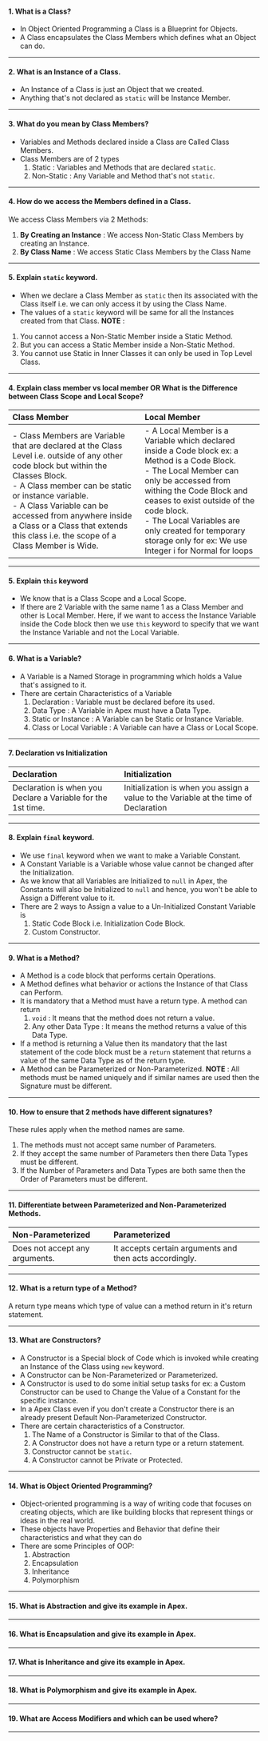 #### 1. What is a Class?
- In Object Oriented Programming a Class is a Blueprint for Objects.
- A Class encapsulates the Class Members which defines what an Object can do.
___
#### 2. What is an Instance of a Class.
- An Instance of a Class is just an Object that we created.
- Anything that's not declared as `static` will be Instance Member.
___
#### 3. What do you mean by Class Members?
- Variables and Methods declared inside a Class are Called Class Members.
- Class Members are of 2 types
	1. Static : Variables and Methods that are declared `static`.
	2. Non-Static : Any Variable and Method that's not `static`.
___ 
#### 4. How do we access the Members defined in a Class.
We access Class Members via 2 Methods:
1. **By Creating an Instance** : We access Non-Static Class Members by creating an Instance.
2. **By Class Name** :  We access Static Class Members by the Class Name
___
#### 5. Explain `static` keyword.
- When we declare a Class Member as `static` then its associated with the Class itself i.e. we can only access it by using the Class Name.
- The values of a `static` keyword will be same for all the Instances created from that Class.
**NOTE** : 
1. You cannot access a Non-Static Member inside a Static Method.
2. But you can access a Static Member inside a Non-Static Method.
3. You cannot use Static in Inner Classes it can only be used in Top Level Class.
___
#### 4. Explain class member vs local member OR What is the Difference between Class Scope and Local Scope?

| Class Member     | Local Member     |
|:-----|:-----|
| - Class Members are Variable that are declared at the Class Level i.e. outside of any other code block but within the Classes Block. <br/> - A Class member can be static or instance variable. <br/> - A Class Variable can be accessed from anywhere inside a Class or a Class that extends this class i.e. the scope of a Class Member is Wide.| - A Local Member is a Variable which declared inside a Code block ex: a Method is a Code Block. <br/> - The Local Member can only be accessed from withing the Code Block and ceases to exist outside of the code block. <br/> - The Local Variables are only created for temporary storage only for ex: We use Integer i for Normal for loops      |


___
#### 5. Explain `this` keyword
- We know that is a Class Scope and a Local Scope.
- If there are 2 Variable with the same name 1 as a Class Member and other is Local Member. Here, if we want to access the Instance Variable inside the Code block then we use `this` keyword to specify that we want the Instance Variable and not the Local Variable.
___
####  6. What is a Variable?
- A Variable is a Named Storage in programming which holds a Value that's assigned to it.
- There are certain Characteristics of a Variable
	1. Declaration : Variable must be declared before its used.
	2. Data Type  : A Variable in Apex must have a Data Type.
	2. Static or Instance : A Variable can be Static or Instance Variable.
	4. Class or Local Variable : A Variable can have a Class or Local Scope.
___
#### 7. Declaration vs Initialization

|  Declaration    |   Initialization   |
|:-----|:-----|
| Declaration is when you Declare a Variable for the 1st time.      |  Initialization is when you assign a value to the Variable at the time of Declaration    |
___
#### 8. Explain `final` keyword.
- We use `final` keyword when we want to make a Variable Constant.
- A Constant Variable is a Variable whose value cannot be changed after the Initialization.
- As we know that all Variables are Initialized to `null` in Apex, the Constants will also be Initialized to `null` and hence, you won't be able to Assign a Different value to it.
- There are 2 ways to Assign a value to a Un-Initialized Constant Variable is
	1. Static Code Block i.e. Initialization Code Block.
	2. Custom Constructor.
___
#### 9. What is a Method?
- A Method is a code block that performs certain Operations.
- A Method defines what behavior or actions the Instance of that Class can Perform.
- It is mandatory that a Method must have a return type. A method can return
	1. `void` : It means that the method does not return a value.
	2. Any other Data Type : It means the method returns a value of this Data Type.
- If a method is returning a Value then its mandatory that the last statement of the code block must be a `return` statement that returns a value of the same Data Type as of the return type.
- A Method can be Parameterized or Non-Parameterized.
**NOTE** : All methods must be named uniquely and if similar names are used then the Signature must be different.
___
#### 10. How to ensure that 2 methods have different signatures?
These rules apply when the method names are same.
1. The methods must not accept same number of Parameters.
2. If they accept the same number of Parameters then there Data Types must be different.
3. If the Number of Parameters and Data Types are both same then the Order of Parameters must be different.
----
#### 11. Differentiate between Parameterized and Non-Parameterized Methods.

|  Non-Parameterized    |  Parameterized    |
|:-----|:-----|
| Does not accept any arguments.| It accepts certain arguments and then acts accordingly.|
____

#### 12. What is a return type of a Method?
A return type means which type of value can a method return in it's return statement.
____
#### 13. What are Constructors?
- A Constructor is a Special block of Code which is invoked while creating an Instance of the Class using `new` keyword.
- A Constructor can be Non-Parameterized or Parameterized.
- A Constructor is used to do some initial setup tasks for ex: a Custom Constructor can be used to Change the Value of a Constant for the specific instance.
- In a Apex Class even if you don't create a Constructor there is an already present Default Non-Parameterized Constructor.
- There are certain characteristics of a Constructor.
	1. The Name of a Constructor is Similar to that of the Class.
	2. A Constructor does not have a return type or a return statement.
	3. Constructor cannot be `static`.
	4. A Constructor cannot be Private or Protected.
____
#### 14. What is Object Oriented Programming?
- Object-oriented programming is a way of writing code that focuses on creating objects, which are like building blocks that represent things or ideas in the real world.
- These objects have Properties and Behavior that define their characteristics and what they can do
- There are some Principles of OOP:
	1. Abstraction
	2. Encapsulation
	3. Inheritance
	4. Polymorphism
___
#### 15. What is Abstraction and give its example in Apex.
___
#### 16. What is Encapsulation and give its example in Apex.
____
#### 17. What is Inheritance and give its example in Apex.
____
#### 18. What is Polymorphism and give its example in Apex.
____
#### 19. What are Access Modifiers and which can be used where?
____
